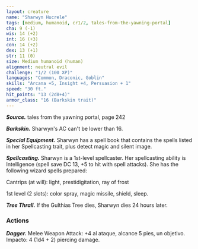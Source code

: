 ```yaml
---
layout: creature
name: "Sharwyn Hucrele"
tags: [medium, humanoid, cr1/2, tales-from-the-yawning-portal]
cha: 9 (-1)
wis: 14 (+2)
int: 16 (+3)
con: 14 (+2)
dex: 13 (+1)
str: 11 (0)
size: Medium humanoid (human)
alignment: neutral evil
challenge: "1/2 (100 XP)"
languages: "Common, Draconic, Goblin"
skills: "Arcana +5, Insight +4, Persuasion + 1"
speed: "30 ft."
hit_points: "13 (2d8+4)"
armor_class: "16 (Barkskin trait)"
---
```


***Source.*** tales from the yawning portal,  page 242

***Barkskin.*** Sharwyn's AC can't be lower than 16.

***Special Equipment.*** Sharwyn has a spell book that contains the spells listed in her Spellcasting trait, plus detect magic and silent image.

***Spellcasting.*** Sharwyn is a 1st-level spellcaster. Her spellcasting ability is Intelligence (spell save DC 13, +5 to hit with spell attacks). She has the following wizard spells prepared:

Cantrips (at will): light, prestidigitation, ray of frost

1st level (2 slots): color spray, magic missile, shield, sleep.

***Tree Thrall.*** If the Gulthias Tree dies, Sharwyn dies 24 hours later.

### Actions

***Dagger.*** Melee Weapon Attack: +4 al ataque, alcance 5 pies, un objetivo. Impacto: 4 (1d4 + 2) piercing damage.